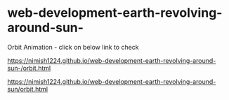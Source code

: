 # web-development-earth-revolving-around-sun-

Orbit Animation - click on below link to check

https://nimish1224.github.io/web-development-earth-revolving-around-sun-/orbit.html

https://nimish1224.github.io/web-development-earth-revolving-around-sun/orbit.html
